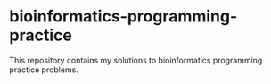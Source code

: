 # bioinformatics-programming-practice
This repository contains my solutions to bioinformatics programming practice problems.
